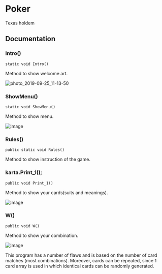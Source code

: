 # Poker
Texas holdem

## Documentation
 
### Intro()
```
static void Intro()
```
Method to show welcome art.

![photo_2019-09-25_11-13-50](https://user-images.githubusercontent.com/45006912/65582236-b1508780-df85-11e9-9db1-32c25117c0b5.jpg)

### ShowMenu()
```
static void ShowMenu()
```
Method to show menu.

![image](https://user-images.githubusercontent.com/45006912/65583797-8582d100-df88-11e9-80b0-d8f1c6b06d21.png)


### Rules()
```
public static void Rules()
```
Method to show instruction of the game.

### karta.Print_1();
```
public void Print_1()
```
Method to show your cards(suits and meanings).

![image](https://user-images.githubusercontent.com/45006912/65584192-2e313080-df89-11e9-83f2-41e86d25efc1.png)

### W()
```
public void W()
```
Method to show your combination. 

![image](https://user-images.githubusercontent.com/45006912/65582642-7a2ea600-df86-11e9-9550-e5cf7bd46205.png)

This program has a number of flaws and is based on the number of card matches (most combinations). Moreover, cards can be repeated, since 1 card array is used in which identical cards can be randomly generated.
